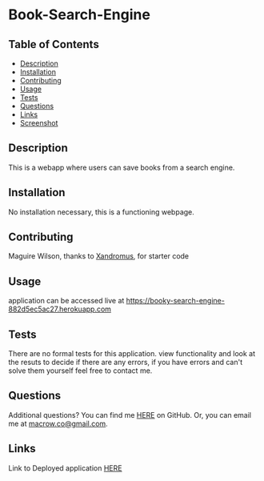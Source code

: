 # Book-Search-Engine

## Table of Contents

- [Description](#description)
- [Installation](#installation)
- [Contributing](#contributing)
- [Usage](#usage)
- [Tests](#tests)
- [Questions](#questions)
- [Links](#links)
- [Screenshot](#screenshot)

## Description

This is a webapp where users can save books from a search engine.

## Installation

No installation necessary, this is a functioning webpage.

## Contributing

Maguire Wilson, thanks to [Xandromus](https://github.com/Xandromus), for starter code

## Usage

application can be accessed live at https://booky-search-engine-882d5ec5ac27.herokuapp.com

## Tests

There are no formal tests for this application.
view functionality and look at the resuts to decide if there are any errors, if you have errors and can't solve them yourself feel free to contact me.

## Questions

Additional questions?
You can find me [HERE](https://github.com/MacroWil) on GitHub.
Or, you can email me at macrow.co@gmail.com.

## Links

Link to Deployed application [HERE](https://booky-search-engine-882d5ec5ac27.herokuapp.com)
